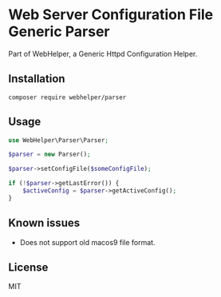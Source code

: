 # Web Server Configuration File Generic Parser
Part of WebHelper, a Generic Httpd Configuration Helper.

## Installation

```composer require webhelper/parser```

## Usage

```php
use WebHelper\Parser\Parser;

$parser = new Parser();

$parser->setConfigFile($someConfigFile);

if (!$parser->getLastError()) {
    $activeConfig = $parser->getActiveConfig();
}
```

## Known issues

- Does not support old macos9 file format.

## License

MIT
